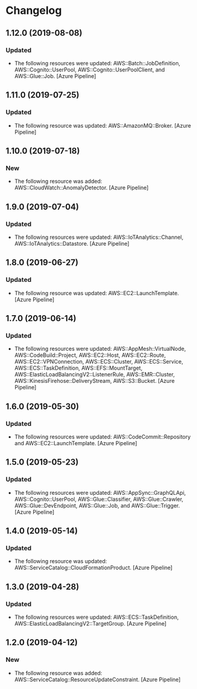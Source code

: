 # Changelog


## 1.12.0 (2019-08-08)

### Updated

* The following resources were updated: AWS::Batch::JobDefinition, AWS::Cognito::UserPool,                AWS::Cognito::UserPoolClient, and AWS::Glue::Job. [Azure Pipeline]


## 1.11.0 (2019-07-25)

### Updated

* The following resource was updated: AWS::AmazonMQ::Broker. [Azure Pipeline]


## 1.10.0 (2019-07-18)

### New

* The following resource was added: AWS::CloudWatch::AnomalyDetector. [Azure Pipeline]


## 1.9.0 (2019-07-04)

### Updated

* The following resources were updated: AWS::IoTAnalytics::Channel, AWS::IoTAnalytics::Datastore. [Azure Pipeline]


## 1.8.0 (2019-06-27)

### Updated

* The following resource was updated: AWS::EC2::LaunchTemplate. [Azure Pipeline]


## 1.7.0 (2019-06-14)

### Updated

* The following resources were updated: AWS::AppMesh::VirtualNode,                AWS::CodeBuild::Project, AWS::EC2::Host, AWS::EC2::Route, AWS::EC2::VPNConnection,                AWS::ECS::Cluster, AWS::ECS::Service, AWS::ECS::TaskDefinition,                AWS::EFS::MountTarget, AWS::ElasticLoadBalancingV2::ListenerRule, AWS::EMR::Cluster,                AWS::KinesisFirehose::DeliveryStream, AWS::S3::Bucket. [Azure Pipeline]


## 1.6.0 (2019-05-30)

### Updated

* The following resources were updated: AWS::CodeCommit::Repository and                AWS::EC2::LaunchTemplate. [Azure Pipeline]


## 1.5.0 (2019-05-23)

### Updated

* The following resources were updated: AWS::AppSync::GraphQLApi, AWS::Cognito::UserPool, AWS::Glue::Classifier, AWS::Glue::Crawler, AWS::Glue::DevEndpoint, AWS::Glue::Job, and AWS::Glue::Trigger. [Azure Pipeline]


## 1.4.0 (2019-05-14)

### Updated

* The following resource was updated: AWS::ServiceCatalog::CloudFormationProduct. [Azure Pipeline]


## 1.3.0 (2019-04-28)

### Updated

* The following resources were updated: AWS::ECS::TaskDefinition, AWS::ElasticLoadBalancingV2::TargetGroup. [Azure Pipeline]


## 1.2.0 (2019-04-12)

### New

* The following resource was added: AWS::ServiceCatalog::ResourceUpdateConstraint. [Azure Pipeline]


